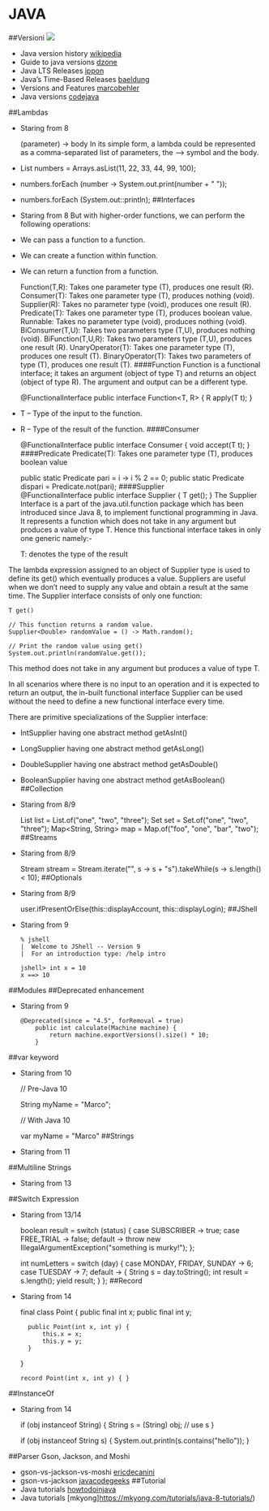 JAVA
======================
##Versioni
![](/Users/gac/Documents/IdeaProjects/Operativi/Vaadflow14/doc/oracle.png)


- Java version history [wikipedia](https://en.wikipedia.org/wiki/Java_version_history)
- Guide to java versions [dzone](https://dzone.com/articles/a-guide-to-java-versions-and-features)
- Java LTS Releases [ippon](https://blog.ippon.tech/comparing-java-lts-releases/)
- Java’s Time-Based Releases [baeldung](https://www.baeldung.com/java-time-based-releases)
- Versions and Features [marcobehler](https://www.marcobehler.com/guides/a-guide-to-java-versions-and-features)
- Java versions [codejava](https://www.codejava.net/java-se/java-se-versions-history)

##Lambdas
- Staring from 8
    
    
    (parameter) -> body
In its simple form, a lambda could be represented as a comma-separated list of parameters, the –> symbol and the body. 
- List<Integer> numbers = Arrays.asList(11, 22, 33, 44, 99, 100); 
- numbers.forEach (number -> System.out.print(number + " ")); 
- numbers.forEach (System.out::println);
##Interfaces
- Staring from 8
But with higher-order functions, we can perform the following operations:
- We can pass a function to a function.
- We can create a function within function.
- We can return a function from a function.

     
     Function(T,R): Takes one parameter type (T), produces one result (R).
     Consumer(T): Takes one parameter type (T), produces nothing (void).
     Supplier(R): Takes no parameter type (void), produces one result (R).
     Predicate(T): Takes one parameter type (T), produces boolean value.
     Runnable: Takes no parameter type (void), produces nothing (void).
     BiConsumer(T,U): Takes two parameters type (T,U), produces nothing (void).
     BiFunction(T,U,R): Takes two parameters type (T,U), produces one result (R).
     UnaryOperator(T): Takes one parameter type (T), produces one result (T).
     BinaryOperator(T): Takes two parameters of type (T), produces one result (T).
####Function
Function is a functional interface; it takes an argument (object of type T) and returns an object (object of type R). The argument and output can be a different type.
    
    @FunctionalInterface
    public interface Function<T, R> {
          R apply(T t);
    }
- T – Type of the input to the function.
- R – Type of the result of the function.
####Consumer
    
    @FunctionalInterface
    public interface Consumer<T> {
      void accept(T t);
    }
####Predicate
Predicate(T): Takes one parameter type (T), produces boolean value
    
    public static Predicate<Integer> pari = i -> i % 2 == 0;
    public static Predicate<Integer> dispari = Predicate.not(pari);
####Supplier      
    @FunctionalInterface
    public interface Supplier<T> {
        T get();
    }
The Supplier Interface is a part of the java.util.function package which has been introduced since Java 8, to implement functional programming in Java. It represents a function which does not take in any argument but produces a value of type T. Hence this functional interface takes in only one generic namely:-

    T: denotes the type of the result

The lambda expression assigned to an object of Supplier type is used to define its get() which eventually produces a value. Suppliers are useful when we don’t need to supply any value and obtain a result at the same time. The Supplier interface consists of only one function:
    
    T get()
    
    // This function returns a random value. 
    Supplier<Double> randomValue = () -> Math.random(); 
  
    // Print the random value using get() 
    System.out.println(randomValue.get());     
    

This method does not take in any argument but produces a value of type T.

In all scenarios where there is no input to an operation and it is expected to return an output, the in-built functional interface Supplier<T> can be used without the need to define a new functional interface every time.

There are primitive specializations of the Supplier interface:
- IntSupplier having one abstract method getAsInt()
- LongSupplier having one abstract method getAsLong()
- DoubleSupplier having one abstract method getAsDouble()
- BooleanSupplier having one abstract method getAsBoolean()
##Collection
- Staring from 8/9


    List<String> list = List.of("one", "two", "three");
    Set<String> set = Set.of("one", "two", "three");
    Map<String, String> map = Map.of("foo", "one", "bar", "two");
##Streams
- Staring from 8/9


    Stream<String> stream = Stream.iterate("", s -> s + "s").takeWhile(s -> s.length() < 10);
##Optionals
- Staring from 8/9


    user.ifPresentOrElse(this::displayAccount, this::displayLogin);
##JShell
- Staring from 9

      % jshell
      |  Welcome to JShell -- Version 9
      |  For an introduction type: /help intro

      jshell> int x = 10
      x ==> 10
      
##Modules
##Deprecated enhancement
- Staring from 9

      @Deprecated(since = "4.5", forRemoval = true)
          public int calculate(Machine machine) {
    	      return machine.exportVersions().size() * 10;
    	  }
    	  

##var keyword
- Staring from 10


    // Pre-Java 10

    String myName = "Marco";

    // With Java 10

    var myName = "Marco"
##Strings
- Staring from 11

##Multiline Strings
- Staring from 13

##Switch Expression
- Staring from 13/14

    
    boolean result = switch (status) {
        case SUBSCRIBER -> true;
        case FREE_TRIAL -> false;
        default -> throw new IllegalArgumentException("something is murky!");
    };    
   
    int numLetters = switch (day) {
        case MONDAY, FRIDAY, SUNDAY -> 6;
        case TUESDAY                -> 7;
        default      -> {
          String s = day.toString();
          int result = s.length();
          yield result;
        }
    };
##Record
- Staring from 14

    final class Point {
        public final int x;
        public final int y;    

        public Point(int x, int y) {
            this.x = x;
            this.y = y;
        }
    }
    
      record Point(int x, int y) { }
##InstanceOf      
- Staring from 14
    
    
    if (obj instanceof String) {
        String s = (String) obj;
        // use s
    }
    
    if (obj instanceof String s) {
        System.out.println(s.contains("hello"));
    }
    
##Parser
Gson, Jackson, and Moshi 
- gson-vs-jackson-vs-moshi [ericdecanini](https://www.ericdecanini.com/2020/09/29/gson-vs-jackson-vs-moshi-the-best-android-json-parser/)
- gson-vs-jackson [javacodegeeks](https://examples.javacodegeeks.com/jackson-vs-gson-a-deep-dive/)
##Tutorial
- Java tutorials [howtodoinjava](https://howtodoinjava.com/)
- Java tutorials [mkyong]https://mkyong.com/tutorials/java-8-tutorials/)
